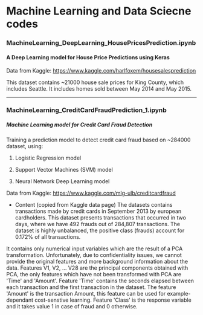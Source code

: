 # Machine Learning and Data Sciecne codes

### MachineLearning_DeepLearning_HousePricesPrediction.ipynb

#### A Deep Learning model for House Price Predictions using Keras
Data from Kaggle: https://www.kaggle.com/harlfoxem/housesalesprediction

This dataset contains ~21000 house sale prices for King County, which includes Seattle. It includes homes sold between May 2014 and May 2015.

--------------------------------------------------------------------------------------------------------
### MachineLearning_CreditCardFraudPrediction_1.ipynb
##### Machine Learning model for Credit Card Fraud Detection
Training a prediction model to detect credit card fraud based on ~284000 dataset, using:

1. Logistic Regression model

2. Support Vector Machines (SVM) model

3. Neural Network Deep Learning model

Data from Kaggle: https://www.kaggle.com/mlg-ulb/creditcardfraud

* Content (copied from Kaggle data page)
The datasets contains transactions made by credit cards in September 2013 by european cardholders. This dataset presents transactions that occurred in two days, where we have 492 frauds out of 284,807 transactions. The dataset is highly unbalanced, the positive class (frauds) account for 0.172% of all transactions.

It contains only numerical input variables which are the result of a PCA transformation. Unfortunately, due to confidentiality issues, we cannot provide the original features and more background information about the data. Features V1, V2, … V28 are the principal components obtained with PCA, the only features which have not been transformed with PCA are 'Time' and 'Amount'. Feature 'Time' contains the seconds elapsed between each transaction and the first transaction in the dataset. The feature 'Amount' is the transaction Amount, this feature can be used for example-dependant cost-senstive learning. Feature 'Class' is the response variable and it takes value 1 in case of fraud and 0 otherwise.



